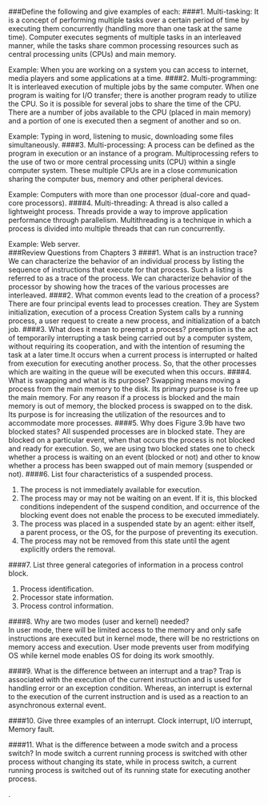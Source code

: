 ###Define the following and give examples of each:
####1. Multi-tasking: 
It is a concept of performing multiple tasks  over a certain period of time by executing them concurrently (handling more than one task at the same time). Computer executes segments of multiple tasks in an interleaved manner, while the tasks share common processing resources such as central processing units (CPUs) and main memory.

Example: When you are working on a system you can access to internet, media players and some applications at a time.
####2. Multi-programming: 
It is interleaved execution of multiple jobs by the same computer. When one program is waiting for I/O transfer; there is another program ready to utilize the CPU. So it is possible for several jobs to share the time of the CPU.  There are a number of jobs available to the CPU (placed in main memory) and a portion of one is executed then a segment of another and so on.

Example: Typing in word, listening to music, downloading some files simultaneously.
####3. Multi-processing: 
A process can be defined as the program in execution or an instance of a program. Multiprocessing refers to the use of two or more central processing units (CPU) within a single computer system. These multiple CPUs are in a close communication sharing the computer bus, memory and other peripheral devices.

Example: Computers with more than one processor (dual-core and quad-core processors).
####4. Multi-threading: 
A thread is also called a lightweight process. Threads provide a way to improve application performance through parallelism. Multithreading is a technique in which a process is divided into multiple threads that can run concurrently. 

Example: Web server.	
###Review Questions from Chapters 3
####1. What is an instruction trace?
We can characterize the behavior of an individual process by listing the sequence of instructions that execute for that process. Such a listing is referred to as a trace of the process. We can characterize behavior of the processor by showing how the traces of the various processes are interleaved. 
####2. What common events lead to the creation of a process?
There are four principal events lead to processes creation. They are System initialization, execution of a process Creation System calls by a running process, a user request to create a new process, and initialization of a batch job.
####3. What does it mean to preempt a process?
preemption is the act of temporarily interrupting a task being carried out by a computer system, without requiring its cooperation, and with the intention of resuming the task at a later time.It occurs when a current process is interrupted or halted from execution for executing another process. So, that the other processes which are waiting in the queue will be executed when this occurs. 
####4. What is swapping and what is its purpose?
Swapping means moving a process from the main memory to the disk. Its primary purpose is to free up the main memory. For any reason if a process is blocked and the main memory is out of memory, the blocked process is swapped on to the disk. Its purpose is for increasing the utilization of the resources and to accommodate more processes.
####5. Why does Figure 3.9b have two blocked states?
All suspended processes are in blocked state. They are blocked on a particular event, when that occurs the process is not blocked and ready for execution. So, we are using two blocked states one to check whether a process is waiting on an event (blocked or not) and other to know whether a process has been swapped out of main memory (suspended or not).
####6. List four characteristics of a suspended process.
1.  The process is not immediately available for execution.
2. The process may or may not be waiting on an event. If it is, this blocked conditions independent of the suspend condition, and occurrence of the blocking event does not enable the process to be executed immediately.
3. The process was placed in a suspended state by an agent: either itself, a parent process, or the OS, for the purpose of preventing its execution.
4. The process may not be removed from this state until the agent explicitly orders the removal.

####7. List three general categories of information in a process control block.
1. Process identification.
2. Processor state information.
3. Process control information.

####8. Why are two modes (user and kernel) needed?	
In user mode, there will be limited access to the memory and only safe instructions are executed but in kernel mode, there will be no restrictions on memory access and execution. User mode prevents user from modifying OS while kernel mode enables OS for doing its work smoothly.

####9. What is the difference between an interrupt and a trap?
Trap is associated with the execution of the current instruction and is used for handling error or an exception condition. Whereas, an interrupt is external to the execution of the current instruction and is used as a reaction to an asynchronous external event.

####10. Give three examples of an interrupt.
Clock interrupt, I/O interrupt, Memory fault.

####11. What is the difference between a mode switch and a process switch?
In mode switch a current running process is switched with other process without changing its state, while in process switch, a current running process is switched out of its running state for executing another process.

















.
	

	
